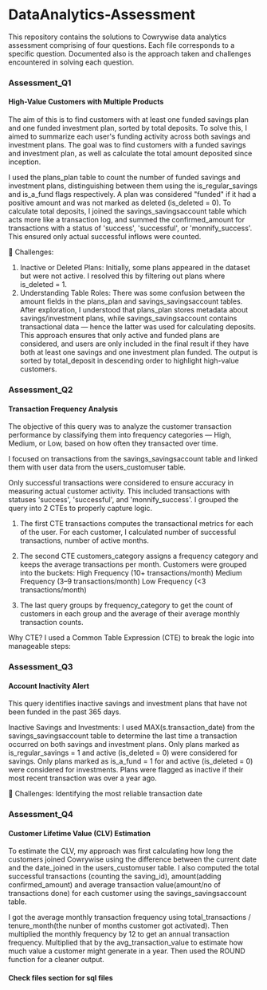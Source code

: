 # DataAnalytics-Assessment

This repository contains the solutions to Cowrywise data analytics assessment comprising of four questions. Each file corresponds to a specific question. Documented also is the approach taken and challenges encountered in solving each question.

### Assessment_Q1
#### High-Value Customers with Multiple Products 
The aim of this is to find customers with at least one funded savings plan and one funded investment plan, sorted by total deposits. 
To solve this, I aimed to summarize each user's funding activity across both savings and investment plans. The goal was to find customers with a funded savings and investment plan, as well as calculate the total amount deposited since inception.

I used the plans_plan table to count the number of funded savings and investment plans, distinguishing between them using the is_regular_savings and is_a_fund flags respectively.
A plan was considered "funded" if it had a positive amount and was not marked as deleted (is_deleted = 0).
To calculate total deposits, I joined the savings_savingsaccount table which acts more like a transaction log, and summed the confirmed_amount for transactions with a status of 'success', 'successful', or 'monnify_success'. This ensured only actual successful inflows were counted.

🚧 Challenges:
1. Inactive or Deleted Plans: Initially, some plans appeared in the dataset but were not active. I resolved this by filtering out plans where is_deleted = 1.
2. Understanding Table Roles: There was some confusion between the amount fields in the plans_plan and savings_savingsaccount tables. After exploration, I understood that plans_plan stores metadata about savings/investment plans, while savings_savingsaccount contains transactional data — hence the latter was used for calculating deposits.
This approach ensures that only active and funded plans are considered, and users are only included in the final result if they have both at least one savings and one investment plan funded. The output is sorted by total_deposit in descending order to highlight high-value customers.

### Assessment_Q2
#### Transaction Frequency Analysis
The objective of this query was to analyze the customer transaction performance by classifying them into frequency categories — High, Medium, or Low, based on how often they transacted over time.

I focused on transactions from the savings_savingsaccount table and linked them with user data from the users_customuser table.

Only successful transactions were considered to ensure accuracy in measuring actual customer activity. This included transactions with statuses 'success', 'successful', and 'monnify_success'. I grouped the query into 2 CTEs to properly capture logic.

1. The first CTE transactions computes the transactional metrics for each of the user.
For each customer, I calculated number of successful transactions, number of active months.

2. The second CTE customers_category assigns a frequency category and keeps the average transactions per month.
Customers were grouped into the buckets:
High Frequency (10+ transactions/month)
Medium Frequency (3–9 transactions/month)
Low Frequency (<3 transactions/month)

3. The last query groups by frequency_category to get the count of customers in each group and the average of their average monthly transaction counts.

Why CTE?
I used a Common Table Expression (CTE) to break the logic into manageable steps:


### Assessment_Q3
#### Account Inactivity Alert
This query identifies inactive savings and investment plans that have not been funded in the past 365 days.

Inactive Savings and Investments:
I used MAX(s.transaction_date) from the savings_savingsaccount table to determine the last time a transaction occurred on both savings and investment plans.
Only plans marked as is_regular_savings = 1 and active (is_deleted = 0) were considered for savings. 
Only plans marked as is_a_fund = 1 for and active (is_deleted = 0) were considered for investments.
Plans were flagged as inactive if their most recent transaction was over a year ago.

🚧 Challenges:
Identifying the most reliable transaction date 

### Assessment_Q4
#### Customer Lifetime Value (CLV) Estimation
To estimate the CLV, my approach was first calculating how long the customers joined Cowrywise using the difference between the current date and the date_joined in the users_customuser table. I also computed the total successful transactions (counting the saving_id), amount(adding confirmed_amount) and average transaction value(amount/no of transactions done) for each customer using the savings_savingsaccount table. 

I got the average monthly transaction frequency using total_transactions / tenure_month(the nunber of months customer got activated).
Then multiplied the monthly frequency by 12 to get an annual transaction frequency.
Multiplied that by the avg_transaction_value to estimate how much value a customer might generate in a year.
Then used the ROUND function for a cleaner output.

#### Check files section for sql files
